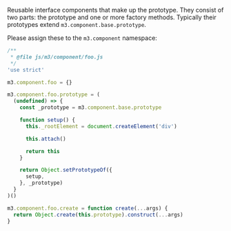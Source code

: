 Reusable interface components that make up the prototype.
They consist of two parts: the prototype and one or more factory methods.
Typically their prototypes extend `m3.component.base.prototype`.

Please assign these to the `m3.component` namespace:
```js
/**
 * @file js/m3/component/foo.js
 */
'use strict'

m3.component.foo = {}

m3.component.foo.prototype = (
  (undefined) => {
    const _prototype = m3.component.base.prototype

    function setup() {
      this._rootElement = document.createElement('div')

      this.attach()

      return this
    }

    return Object.setPrototypeOf({
      setup,
    }, _prototype)
  }
)()

m3.component.foo.create = function create(...args) {
  return Object.create(this.prototype).construct(...args)
}
```
